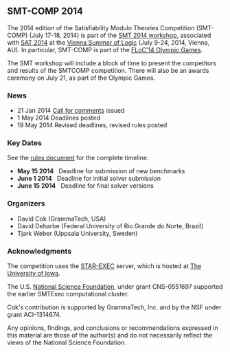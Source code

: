## SMT-COMP 2014

<p>
The 2014 edition of the Satisfiability Modulo Theories Competition
(SMT-COMP) (July 17-18, 2014) is part of the <a href="http://smt2014.it.uu.se/">SMT 2014 workshop</a>,
associated with <a href="https://baldur.iti.kit.edu/sat2014/">SAT 2014</a> at the
<a href="http://vsl2014.at/">Vienna Summer of Logic</a>
(July&nbsp;9-24, 2014, Vienna, AU). In particular, SMT-COMP is part of the
<a href="http://vsl2014.at/olympics/">FLoC'14 Olympic Games</a>.

The SMT workshop will include a block of time to present the competitors and results of the SMTCOMP competition. There will also be an awards ceremony 
on July 21, as part of the Olympic Games.
</p>

### News
- <span class="date">21 Jan 2014</span> <a href="call-for-comments.txt">Call for comments</A> issued
- <span class="date">1 May 2014</span> Deadlines posted
- <span class="date">19 May 2014</span> Revised deadlines, revised rules posted

### Key Dates
See the [rules document](rules14.pdf) for the complete timeline.
- **May 15 2014** &nbsp; Deadline for submission of new benchmarks
- **June 1 2014** &nbsp; Deadline for initial solver submission
- **June 15 2014** &nbsp; Deadline for final solver versions

### Organizers
-  David Cok (GrammaTech, USA)
-  David Deharbe (Federal University of Rio Grande do Norte, Brazil)
-  Tjark Weber (Uppsala University, Sweden)

### Acknowledgments

The competition uses the
<a href="https://www.starexec.org">STAR-EXEC</a> server, which is hosted at
<a href="http://www.cs.uiowa.edu/">The University of Iowa</a>.

The U.S. <a href="http://www.nsf.gov">National Science
Foundation</a>, under grant CNS-0551697 supported the earlier SMTExec computational cluster.

Cok's contribution is supported by GrammaTech, Inc. and by the NSF under grant
ACI-1314674.

Any opinions, findings, and conclusions or recommendations expressed in this
material are those of the author(s) and do not necessarily reflect the views of
the National Science Foundation.
